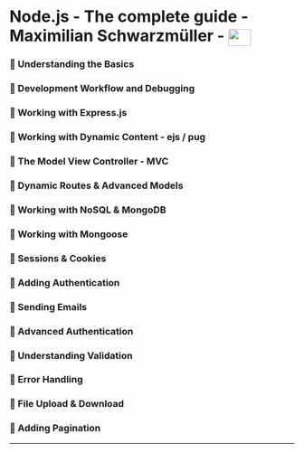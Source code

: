 # Node.js - The complete guide - Maximilian Schwarzmüller - <img align="center" height="30" width="40" src="https://cdn.jsdelivr.net/gh/devicons/devicon/icons/nodejs/nodejs-original.svg">

### 🔸 Understanding the Basics

### 🔸 Development Workflow and Debugging

### 🔸 Working with Express.js

### 🔸 Working with Dynamic Content - ejs / pug

### 🔸 The Model View Controller - MVC

### 🔸 Dynamic Routes & Advanced Models

### 🔸 Working with NoSQL & MongoDB

### 🔸 Working with Mongoose

### 🔸 Sessions & Cookies

### 🔸 Adding Authentication

### 🔸 Sending Emails

### 🔸 Advanced Authentication

### 🔸 Understanding Validation

### 🔸 Error Handling

### 🔸 File Upload & Download

### 🔸 Adding Pagination

---
